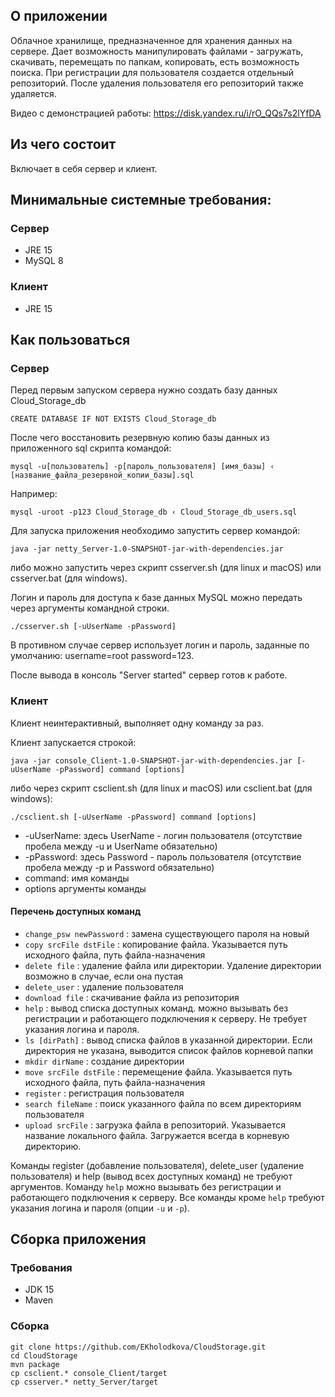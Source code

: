 
## О приложении
Облачное хранилище, предназначенное для хранения данных на сервере. Дает возможность манипулировать файлами -
загружать, скачивать, перемещать по папкам, копировать, есть возможность поиска. При регистрации для пользователя 
создается отдельный репозиторий. После удаления пользователя его репозиторий также удаляется.

Видео с демонстрацией работы: https://disk.yandex.ru/i/rO_QQs7s2lYfDA

## Из чего состоит
Включает в себя сервер и клиент. 

## Минимальные системные требования:
### Сервер
* JRE 15
* MySQL 8
### Клиент
* JRE 15

## Как пользоваться
### Сервер
Перед первым запуском сервера нужно создать базу данных Cloud_Storage_db

```CREATE DATABASE IF NOT EXISTS Cloud_Storage_db```

После чего восстановить резервную копию базы данных из приложенного sql скрипта командой:

```mysql -u[пользователь] -p[пароль_пользователя] [имя_базы] ‹ [название_файла_резервной_копии_базы].sql``` 

Например:

```mysql -uroot -p123 Cloud_Storage_db ‹ Cloud_Storage_db_users.sql```
 
Для запуска приложения необходимо запустить сервер командой:

```java -jar netty_Server-1.0-SNAPSHOT-jar-with-dependencies.jar```

либо можно запустить через скрипт csserver.sh (для linux и macOS) или csserver.bat (для windows).

Логин и пароль для доступа к базе данных MySQL можно передать через аргументы командной строки.

```./csserver.sh [-uUserName -pPassword]```

В противном случае сервер использует логин и пароль, заданные по умолчанию: username=root password=123.
 
После вывода в консоль "Server started" сервер готов к работе.

### Клиент
Клиент неинтерактивный, выполняет одну команду за раз.

Клиент запускается строкой:

```java -jar console_Client-1.0-SNAPSHOT-jar-with-dependencies.jar [-uUserName -pPassword] command [options]```

либо через скрипт csclient.sh (для linux и macOS) или csclient.bat (для windows):

```./csclient.sh [-uUserName -pPassword] command [options]```

* -uUserName: здесь UserName - логин пользователя (отсутствие пробела между -u и UserName обязательно)
* -pPassword: здесь Password - пароль пользователя (отсутствие пробела между -p и Password обязательно)
* command: имя команды
* options аргументы команды

#### Перечень доступных команд
* `change_psw newPassword` : замена существующего пароля на новый
* `copy srcFile dstFile` : копирование файла. Указывается путь исходного файла, путь файла-назначения
* `delete file` : удаление файла или директории. Удаление директории возможно в случае, если она пустая
* `delete_user` : удаление пользователя
* `download file` : скачивание файла из репозитория
* `help` : вывод списка доступных команд. можно вызывать без регистрации и работающего подключения к серверу. Не требует указания логина и пароля.  
* `ls [dirPath]` : вывод списка файлов в указанной директории. Если директория не указана, выводится список файлов корневой папки
* `mkdir dirName` : создание директории
* `move srcFile dstFile` : перемещение файла. Указывается путь исходного файла, путь файла-назначения
* `register` : регистрация пользователя
* `search fileName` : поиск указанного файла по всем директориям пользователя
* `upload srcFile` : загрузка файла в репозиторий. Указывается название локального файла. Загружается всегда в корневую директорию.

Команды register (добавление пользователя), delete_user (удаление пользователя) и help (вывод всех доступных команд) не требуют аргументов. Команду `help` 
можно вызывать без регистрации и работающего подключения к серверу. Все команды кроме `help` требуют указания логина и пароля (опции `-u` и `-p`).   

## Сборка приложения
### Требования
* JDK 15
* Maven
### Сборка
```
git clone https://github.com/EKholodkova/CloudStorage.git
cd CloudStorage
mvn package
cp csclient.* console_Client/target
cp csserver.* netty_Server/target
```
